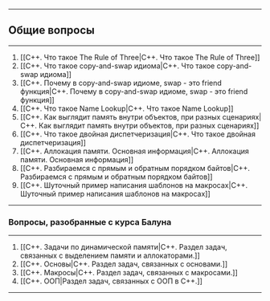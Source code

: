 
---
## Общие вопросы
---

1. [[С++. Что такое The Rule of Three|С++. Что такое The Rule of Three]]
2. [[C++. Что такое copy-and-swap идиома|C++. Что такое copy-and-swap идиома]]
3. [[C++. Почему в copy-and-swap идиоме, swap - это friend функция|C++. Почему в copy-and-swap идиоме, swap - это friend функция]]
4. [[C++. Что такое Name Lookup|C++. Что такое Name Lookup]]
5. [[С++. Как выглядит память внутри объектов, при разных сценариях|С++. Как выглядит память внутри объектов, при разных сценариях]]
6. [[C++. Что такое двойная диспетчеризация|C++. Что такое двойная диспетчеризация]]
7. [[C++. Аллокация памяти. Основная информация|C++. Аллокация памяти. Основная информация]]
8. [[C++. Разбираемся с прямым и обратным порядком байтов|C++. Разбираемся с прямым и обратным порядком байтов]]
9. [[С++. Шуточный пример написания шаблонов на макросах|С++. Шуточный пример написания шаблонов на макросах]]

---
### Вопросы, разобранные с курса Балуна
---
1.  [[C++. Задачи по динамической памяти|С++. Раздел задач, связанных с выделением памяти и аллокаторами.]]
2.  [[C++. Основы|C++. Раздел задач, связанных с основами.]]
3.  [[C++. Макросы|C++. Раздел задач, связанных с макросами.]]
4.  [[C++. ООП|Раздел задач, связанных с ООП в C++.]]
---
